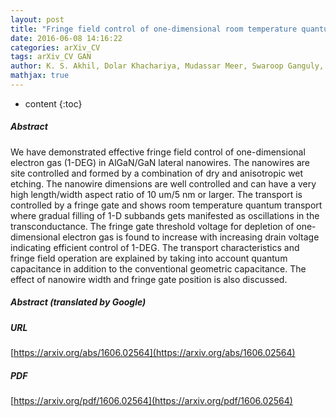 ```yaml
---
layout: post
title: "Fringe field control of one-dimensional room temperature quantum transport in site controlled AlGaN/GaN lateral nanowires"
date: 2016-06-08 14:16:22
categories: arXiv_CV
tags: arXiv_CV GAN
author: K. S. Akhil, Dolar Khachariya, Mudassar Meer, Swaroop Ganguly, Dipankar Saha
mathjax: true
---
```


* content
{:toc}

##### Abstract
We have demonstrated effective fringe field control of one-dimensional electron gas (1-DEG) in AlGaN/GaN lateral nanowires. The nanowires are site controlled and formed by a combination of dry and anisotropic wet etching. The nanowire dimensions are well controlled and can have a very high length/width aspect ratio of 10 um/5 nm or larger. The transport is controlled by a fringe gate and shows room temperature quantum transport where gradual filling of 1-D subbands gets manifested as oscillations in the transconductance. The fringe gate threshold voltage for depletion of one-dimensional electron gas is found to increase with increasing drain voltage indicating efficient control of 1-DEG. The transport characteristics and fringe field operation are explained by taking into account quantum capacitance in addition to the conventional geometric capacitance. The effect of nanowire width and fringe gate position is also discussed.

##### Abstract (translated by Google)


##### URL
[https://arxiv.org/abs/1606.02564](https://arxiv.org/abs/1606.02564)

##### PDF
[https://arxiv.org/pdf/1606.02564](https://arxiv.org/pdf/1606.02564)

